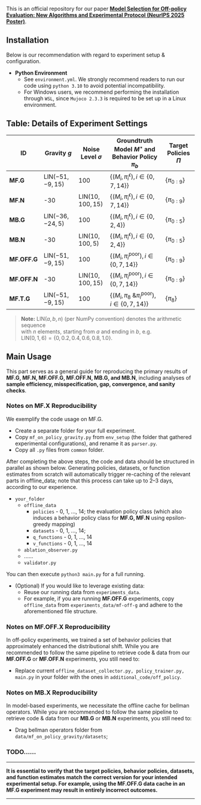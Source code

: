 This is an official repository for our paper [**Model Selection for Off-policy Evaluation: New Algorithms and Experimental Protocol (NeurIPS 2025 Poster)**](https://arxiv.org/pdf/2502.08021).

## Installation
Below is our recommendation with regard to experiment setup & configuration.
+ **Python Environment**
    + See `environment.yml`. We strongly recommend readers to run our code using `python 3.10` to avoid potential incompatibility.
    + For Windows users, we recommend performing the installation through `WSL`, since `Mujoco 2.3.3` is required to be set up in a Linux environment.
 
## Table: Details of Experiment Settings

| ID | Gravity $g$ | Noise Level $\sigma$ | Groundtruth Model $M^\star$ and Behavior Policy $\pi_b$ | Target Policies $\Pi$ |
|----|------------------|----------------------|------------------------------------------------------------|-----------------------|
| **MF.G** | $\text{LIN}(-51, -9, 15)$ | 100 | $\{(M_i, \pi_i^{\epsilon}), i\in \{0,7,14\}\}$ | $\{\pi_{0:9}\}$ |
| **MF.N** | -30 | $\text{LIN}(10,100,15)$ | $\{(M_i, \pi_i^{\epsilon}), i\in \{0,7,14\}\}$ | $\{\pi_{0:9}\}$ |
| **MB.G** | $\text{LIN}(-36,-24,5)$ | 100 | $\{(M_i, \pi_i^{\epsilon}), i\in \{0,2,4\}\}$ | $\{\pi_{0:5}\}$ |
| **MB.N** | -30 | $\text{LIN}(10,100,5)$ | $\{(M_i, \pi_i^{\epsilon}), i\in \{0,2,4\}\}$ | $\{\pi_{0:5}\}$ |
| **MF.OFF.G** | $\text{LIN}(-51, -9, 15)$ | 100 | $\{(M_i, \pi_i^{\textrm{poor}}), i\in \{0,7,14\}\}$ | $\{\pi_{0:9}\}$ |
| **MF.OFF.N** | -30 | $\text{LIN}(10,100,15)$ | $\{(M_i, \pi_i^{\textrm{poor}}), i\in \{0,7,14\}\}$ | $\{\pi_{0:9}\}$ |
| **MF.T.G** | $\text{LIN}(-51, -9, 15)$ | 100 | $\{(M_i, \pi_8 \text{ \& } \pi_i^{\textrm{poor}}), i\in \{0,7,14\}\}$ | $\{\pi_8\}$ |

> **Note:** $\text{LIN}(a,b,n)$ (per NumPy convention) denotes the arithmetic sequence  
> with $n$ elements, starting from $a$ and ending in $b$, e.g.  
> $\text{LIN}(0,1,6)=\{0, 0.2, 0.4, 0.6, 0.8, 1.0\}$.



## Main Usage
This part serves as a general guide for reproducing the primary results of **MF.G, MF.N, MF.OFF.G, MF.OFF.N, MB.G, and MB.N**, including analyses of **sample efficiency, misspecification, gap, convergence, and sanity checks**.
### Notes on MF.X Reproducibility
We exemplify the code usage on MF.G.
+ Create a separate folder for your full experiment.
+ Copy `mf_on_policy_gravity.py` from `env_setup` (the folder that gathered experimental configurations), and rename it as `parser.py`.
+ Copy all `.py` files from `common` folder.

After completing the above steps, the code and data should be structured in parallel as shown below. Generating policies, datasets, or function estimates from scratch will automatically trigger re-caching of the relevant parts in offline_data; note that this process can take up to 2–3 days, according to our experience.
+ `your_folder`
    + `offline_data`
        + `policies` - 0, 1, ..., 14; the evaluation policy class (which also induces a behavior policy class for **MF.G, MF.N** using epsilon-greedy mapping)
        + `datasets` - 0, 1, ..., 14; 
        + `q_functions` - 0, 1, ..., 14
        + `v_functions` - 0, 1, ..., 14
    + `ablation_observer.py`
    + ......
    + `validator.py`

You can then execute `python3 main.py` for a full running.

+ (Optional) If you would like to leverage existing data:
    + Reuse our running data from `experiments_data`.
    + For example, if you are running **MF.OFF.G** experiments, copy `offline_data` from `experiments_data/mf-off-g` and adhere to the aforementioned file structure. 

### Notes on MF.OFF.X Reproducibility
In off-policy experiments, we trained a set of behavior policies that approximately enhanced the distributional shift. While you are recommended to follow the same pipeline to retrieve code & data from our **MF.OFF.G** or **MF.OFF.N** experiments, you still need to:
+ Replace current `offline_dataset_collector.py, policy_trainer.py, main.py` in your folder with the ones in `additional_code/off_policy`.

### Notes on MB.X Reproducibility
In model-based experiments, we necessitate the offline cache for bellman operators. While you are recommended to follow the same pipeline to retrieve code & data from our **MB.G** or **MB.N** experiments, you still need to:
+ Drag bellman operators folder from `data/mf_on_policy_gravity/datasets`;

### TODO......

****
**It is essential to verify that the target policies, behavior policies, datasets, and function estimates match the correct version for your intended experimental setup. For example, using the MF.OFF.G data cache in an MF.G experiment may result in entirely incorrect outcomes.**
****
